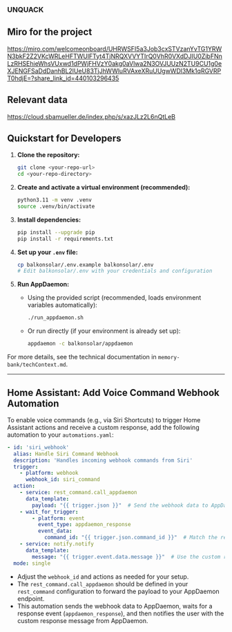 ### UNQUACK

## Miro for the project
https://miro.com/welcomeonboard/UHRWSFI5a3Job3cxSTVzanYvTG1YRWN3bkF2Z2VKcWRLeHFTWUlFTyt4TjNRQXVVYTIrQ0VhR0VXdDJIU0ZibFNnLzRHSEhieWhsVUxwd1dPWjFHVzY0akg0aVlwa2N3OVJUUzN2TU9CU1g0eXJENGFSaDdDanhBL2lUeU83TjJhWWluRVAxeXRuUUgwWDl3Mk1qRGVRPT0hdjE=?share_link_id=440103296435

## Relevant data
https://cloud.sbamueller.de/index.php/s/xazJLz2L6nQtLeB

## Quickstart for Developers

1. **Clone the repository:**
   ```bash
   git clone <your-repo-url>
   cd <your-repo-directory>
   ```

2. **Create and activate a virtual environment (recommended):**
   ```bash
   python3.11 -m venv .venv
   source .venv/bin/activate
   ```

3. **Install dependencies:**
   ```bash
   pip install --upgrade pip
   pip install -r requirements.txt
   ```

4. **Set up your `.env` file:**
   ```bash
   cp balkonsolar/.env.example balkonsolar/.env
   # Edit balkonsolar/.env with your credentials and configuration
   ```

5. **Run AppDaemon:**
   - Using the provided script (recommended, loads environment variables automatically):
     ```bash
     ./run_appdaemon.sh
     ```
   - Or run directly (if your environment is already set up):
     ```bash
     appdaemon -c balkonsolar/appdaemon
     ```

For more details, see the technical documentation in `memory-bank/techContext.md`.

---

## Home Assistant: Add Voice Command Webhook Automation

To enable voice commands (e.g., via Siri Shortcuts) to trigger Home Assistant actions and receive a custom response, add the following automation to your `automations.yaml`:

```yaml
- id: 'siri_webhook'
  alias: Handle Siri Command Webhook
  description: 'Handles incoming webhook commands from Siri'
  trigger:
    - platform: webhook
      webhook_id: siri_command
  action:
    - service: rest_command.call_appdaemon
      data_template:
        payload: "{{ trigger.json }}"  # Send the webhook data to AppDaemon for processing
    - wait_for_trigger:
        - platform: event
          event_type: appdaemon_response
          event_data:
            command_id: "{{ trigger.json.command_id }}"  # Match the response to the command
    - service: notify.notify
      data_template:
        message: "{{ trigger.event.data.message }}"  # Use the custom response message from AppDaemon
  mode: single
```

- Adjust the `webhook_id` and actions as needed for your setup.
- The `rest_command.call_appdaemon` should be defined in your `rest_command` configuration to forward the payload to your AppDaemon endpoint.
- This automation sends the webhook data to AppDaemon, waits for a response event (`appdaemon_response`), and then notifies the user with the custom response message from AppDaemon.
